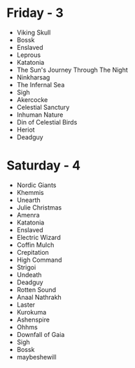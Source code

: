 # Friday - 3

* Viking Skull
* Bossk
* Enslaved
* Leprous
* Katatonia
* The Sun's Journey Through The Night
* Ninkharsag
* The Infernal Sea
* Sigh
* Akercocke
* Celestial Sanctury
* Inhuman Nature
* Din of Celestial Birds
* Heriot
* Deadguy

# Saturday - 4

* Nordic Giants
* Khemmis
* Unearth
* Julie Christmas
* Amenra
* Katatonia
* Enslaved
* Electric Wizard
* Coffin Mulch
* Crepitation
* High Command
* Strigoi
* Undeath
* Deadguy
* Rotten Sound
* Anaal Nathrakh
* Laster
* Kurokuma
* Ashenspire
* Ohhms
* Downfall of Gaia
* Sigh
* Bossk
* maybeshewill
